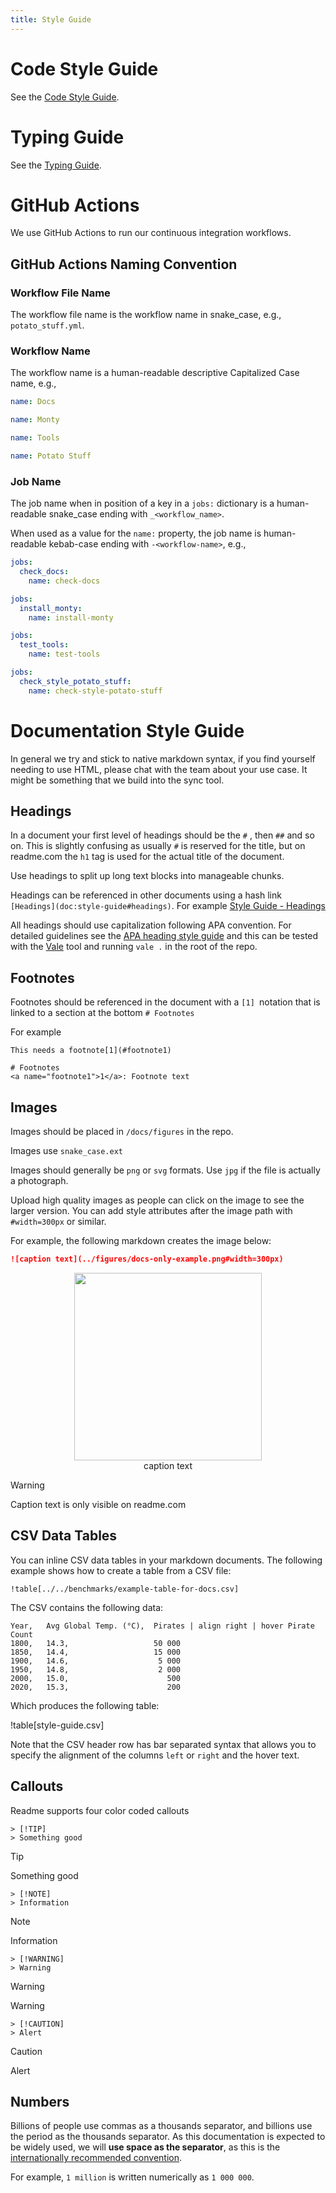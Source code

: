 ```yaml
---
title: Style Guide
---
```

# Code Style Guide

See the [Code Style Guide](./style-guide/code-style-guide.md).

# Typing Guide

See the [Typing Guide](./style-guide/typing-guide.md).

# GitHub Actions

We use GitHub Actions to run our continuous integration workflows.

## GitHub Actions Naming Convention

### Workflow File Name

The workflow file name is the workflow name in snake_case, e.g., `potato_stuff.yml`.

### Workflow Name

The workflow name is a human-readable descriptive Capitalized Case name, e.g.,

```yml
name: Docs
```
```yml
name: Monty
```

```yml
name: Tools
```

```yml
name: Potato Stuff
```

### Job Name

The job name when in position of a key in a `jobs:` dictionary is a human-readable snake_case ending with `_<workflow_name>`.

When used as a value for the `name:` property, the job name is human-readable kebab-case ending with `-<workflow-name>`, e.g.,

```yml
jobs:
  check_docs:
    name: check-docs
```
```yml
jobs:
  install_monty:
    name: install-monty
```
```yml
jobs:
  test_tools:
    name: test-tools
```
```yml
jobs:
  check_style_potato_stuff:
    name: check-style-potato-stuff
```

# Documentation Style Guide

In general we try and stick to native markdown syntax, if you find yourself needing to use HTML, please chat with the team about your use case.  It might be something that we build into the sync tool.

## Headings

In a document your first level of headings should be the `#` , then `##` and so on.   This is slightly confusing as usually `#` is reserved for the title, but on readme.com the `h1` tag is used for the actual title of the document.

Use headings to split up long text blocks into manageable chunks.

Headings can be referenced in other documents using a hash link `[Headings](doc:style-guide#headings)`. For example [Style Guide - Headings](style-guide.md#headings)

All headings should use capitalization following APA convention. For detailed guidelines see the [APA heading style guide](https://apastyle.apa.org/style-grammar-guidelines/capitalization/title-case) and this can be tested with the [Vale](https://vale.sh/) tool and running `vale .` in the root of the repo.

## Footnotes

Footnotes should be referenced in the document with a `[1] `notation that is linked to a section at the bottom `# Footnotes`

For example

```
This needs a footnote[1](#footnote1)

# Footnotes
<a name="footnote1">1</a>: Footnote text
```

## Images

Images should be placed in `/docs/figures` in the repo.

Images use `snake_case.ext`

Images should generally be `png` or `svg` formats.  Use `jpg` if the file is actually a photograph.

Upload high quality images as people can click on the image to see the larger version.  You can add style attributes after the image path with `#width=300px` or similar.

For example, the following markdown creates the image below:

```markdown
![caption text](../figures/docs-only-example.png#width=300px)
```

<div style="display:flex; flex-direction:column; align-items:center">
  <img width="300px" src="https://files.readme.io/5b9d5a186a651f0ddc17022c3a95e65400991aa56a6d8523abefabd4db1dc6c4-touch_vs_vision.png" />
  <caption>caption text</caption>
</div>

> [!WARNING]
> Caption text is only visible on readme.com

## CSV Data Tables

You can inline CSV data tables in your markdown documents.  The following example shows how to create a table from a CSV file:

```
!table[../../benchmarks/example-table-for-docs.csv]
```

The CSV contains the following data:

```csv
Year,   Avg Global Temp. (°C),  Pirates | align right | hover Pirate Count
1800,   14.3,                   50 000
1850,   14.4,                   15 000
1900,   14.6,                    5 000
1950,   14.8,                    2 000
2000,   15.0,                      500
2020,   15.3,                      200
```

Which produces the following table:

!table[style-guide.csv]

Note that the CSV header row has bar separated syntax that allows you to specify the alignment of the columns `left` or `right` and the hover text.

## Callouts

Readme supports four color coded callouts

```
> [!TIP]
> Something good
```

> [!TIP]
> Something good

```
> [!NOTE]
> Information
```

> [!NOTE]
> Information

```
> [!WARNING]
> Warning
```

> [!WARNING]
> Warning

```
> [!CAUTION]
> Alert
```

> [!CAUTION]
> Alert

## Numbers

Billions of people use commas as a thousands separator, and billions use the period as the thousands separator.  As this documentation is expected to be widely used, we will **use space as the separator**, as this is the [internationally recommended convention](https://en.wikipedia.org/wiki/Decimal_separator).

For example, `1 million` is written numerically as `1 000 000`.
